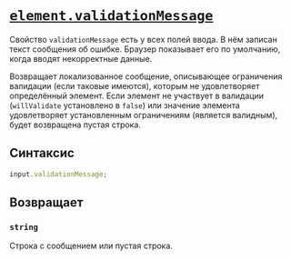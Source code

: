 # [`element.validationMessage`](../index.md)

Свойство `validationMessage` есть у всех полей ввода. В нём записан текст сообщения об ошибке. Браузер показывает его по умолчанию, когда вводят некорректные данные.

Возвращает локализованное сообщение, описывающее ограничения валидации (если таковые имеются), которым не удовлетворяет определённый элемент. Если элемент не участвует в валидации (`willValidate` установлено в `false`) или значение элемента удовлетворяет установленным ограничениям (является валидным), будет возвращена пустая строка.

## Синтаксис

```js
input.validationMessage;
```

## Возвращает

### `string`

Строка с сообщением или пустая строка.
